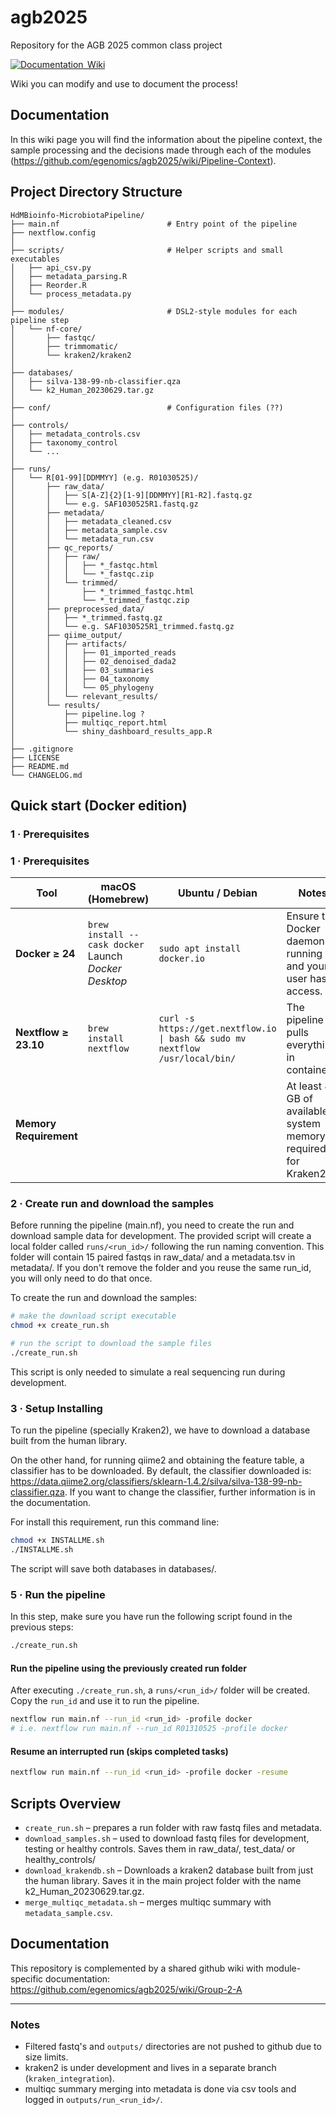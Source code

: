 # agb2025
Repository for the AGB 2025 common class project

[![Documentation  Wiki](https://img.shields.io/static/v1?label=Documentation&message=Wiki&labelColor=black&color=blue&logo=github&logoColor=white)](https://github.com/egenomics/agb2025/wiki)


Wiki you can modify and use to document the process!

## Documentation

In this wiki page you will find the information about the pipeline context, the sample processing and the decisions made through each of the modules (https://github.com/egenomics/agb2025/wiki/Pipeline-Context).

## Project Directory Structure

```text
HdMBioinfo-MicrobiotaPipeline/
├── main.nf                        # Entry point of the pipeline     
├── nextflow.config 
│
├── scripts/                       # Helper scripts and small executables
│   ├── api_csv.py
│   ├── metadata_parsing.R
│   ├── Reorder.R
│   └── process_metadata.py
│
├── modules/                       # DSL2-style modules for each pipeline step
│   └── nf-core/
│       ├── fastqc/
│       ├── trimmomatic/
│       └── kraken2/kraken2
│
├── databases/
│   ├── silva-138-99-nb-classifier.qza
│   └── k2_Human_20230629.tar.gz                
│
├── conf/                          # Configuration files (??)
│
├── controls/
│   ├── metadata_controls.csv
│   ├── taxonomy_control
│   └── ...
│
├── runs/
│   └── R[01-99][DDMMYY] (e.g. R01030525)/
│       ├── raw_data/
│       │   ├── S[A-Z]{2}[1-9][DDMMYY][R1-R2].fastq.gz 
│       │   └── e.g. SAF1030525R1.fastq.gz
│       ├── metadata/
│       │   ├── metadata_cleaned.csv
│       │   ├── metadata_sample.csv
│       │   └── metadata_run.csv
│       ├── qc_reports/
│       │   ├── raw/
│       │   │   ├── *_fastqc.html
│       │   │   └── *_fastqc.zip
│       │   └── trimmed/
│       │       ├── *_trimmed_fastqc.html
│       │       └── *_trimmed_fastqc.zip
│       ├── preprocessed_data/
│       │   ├── *_trimmed.fastq.gz
│       │   └── e.g. SAF1030525R1_trimmed.fastq.gz
│       ├── qiime_output/
│       │   ├── artifacts/
│       │   │   ├── 01_imported_reads
│       │   │   ├── 02_denoised_dada2
│       │   │   ├── 03_summaries
│       │   │   ├── 04_taxonomy
│       │   │   └── 05_phylogeny
│       │   └── relevant_results/
│       └── results/
│           ├── pipeline.log ?
│           ├── multiqc_report.html
│           └── shiny_dashboard_results_app.R
│
├── .gitignore
├── LICENSE
├── README.md
└── CHANGELOG.md
```

## Quick start (Docker edition)

### 1 · Prerequisites

### 1 · Prerequisites

| Tool                   | macOS (Homebrew)                                                            | Ubuntu / Debian                                                           | Notes                                                         |
|------------------------|-----------------------------------------------------------------------------|---------------------------------------------------------------------------|---------------------------------------------------------------|
| **Docker ≥ 24**        | `brew install --cask docker`<br/>Launch *Docker Desktop*                     | `sudo apt install docker.io`                                              | Ensure the Docker daemon is running and your user has access. |
| **Nextflow ≥ 23.10**   | `brew install nextflow`                                                     | `curl -s https://get.nextflow.io \| bash && sudo mv nextflow /usr/local/bin/` | The pipeline pulls everything in containers.                |
| **Memory Requirement** |                                                                             |                                                                           | At least 8 GB of available system memory is required for Kraken2. |

### 2 · Create run and download the samples

Before running the pipeline (main.nf), you need to create the run and download sample data for development. The provided script will create a local folder called `runs/<run_id>/` following the run naming convention. This folder will contain 15 paired fastqs in raw_data/ and a metadata.tsv in metadata/. If you don't remove the folder and you reuse the same run_id, you will only need to do that once.

To create the run and download the samples:

```bash
# make the download script executable
chmod +x create_run.sh
```
```bash
# run the script to download the sample files
./create_run.sh
```

This script is only needed to simulate a real sequencing run during development.

### 3 · Setup Installing

To run the pipeline (specially Kraken2), we have to download a database built from the human library.

On the other hand, for running qiime2 and obtaining the feature table, a classifier has to be downloaded. By default, the classifier downloaded is: https://data.qiime2.org/classifiers/sklearn-1.4.2/silva/silva-138-99-nb-classifier.qza. If you want to change the classifier, further information is in the documentation.

For install this requirement, run this command line:

```bash
chmod +x INSTALLME.sh
./INSTALLME.sh
```

The script will save both databases in databases/.

### 5 · Run the pipeline
In this step, make sure you have run the following script found in the previous steps:
```bash
./create_run.sh
```
#### Run the pipeline using the previously created run folder
After executing `./create_run.sh`, a `runs/<run_id>/` folder will be created. Copy the `run_id` and use it to run the pipeline.

```bash
nextflow run main.nf --run_id <run_id> -profile docker
# i.e. nextflow run main.nf --run_id R01310525 -profile docker
```

#### Resume an interrupted run (skips completed tasks)
```bash
nextflow run main.nf --run_id <run_id> -profile docker -resume
```

## Scripts Overview
- `create_run.sh` – prepares a run folder with raw fastq files and metadata.
- `download_samples.sh` – used to download fastq files for development, testing or healthy controls. Saves them in raw_data/, test_data/ or healthy_controls/
- `download_krakendb.sh` – Downloads a kraken2 database built from just the human library. Saves it in the main project folder with the name k2_Human_20230629.tar.gz.
- `merge_multiqc_metadata.sh` – merges multiqc summary with `metadata_sample.csv`.

## Documentation

This repository is complemented by a shared github wiki with module-specific documentation:
https://github.com/egenomics/agb2025/wiki/Group-2-A

---

### Notes

- Filtered fastq's and `outputs/` directories are not pushed to github due to size limits.
- kraken2 is under development and lives in a separate branch (`kraken_integration`).
- multiqc summary merging into metadata is done via csv tools and logged in `outputs/run_<run_id>/`.

